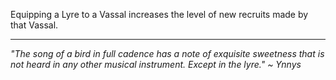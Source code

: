 Equipping a Lyre to a Vassal increases the level of new recruits made by that Vassal.

---

_"The song of a bird in full cadence has a note of exquisite sweetness that is not heard in any other musical instrument. Except in the lyre." ~ Ynnys_
